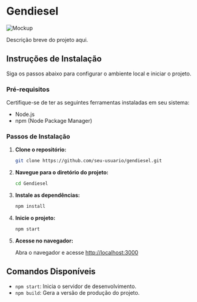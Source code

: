 # Gendiesel 
![Mockup](../../mockup%20100%25.jpg)

Descrição breve do projeto aqui.

## Instruções de Instalação

Siga os passos abaixo para configurar o ambiente local e iniciar o projeto.

### Pré-requisitos

Certifique-se de ter as seguintes ferramentas instaladas em seu sistema:

- Node.js
- npm (Node Package Manager)

### Passos de Instalação

1. **Clone o repositório:**

    ```bash
    git clone https://github.com/seu-usuario/gendiesel.git
    ```

2. **Navegue para o diretório do projeto:**

    ```bash
    cd Gendiesel
    ```

3. **Instale as dependências:**

    ```bash
    npm install
    ```

4. **Inicie o projeto:**

    ```bash
    npm start
    ```

5. **Acesse no navegador:**

    Abra o navegador e acesse [http://localhost:3000](http://localhost:3000)

## Comandos Disponíveis

- `npm start`: Inicia o servidor de desenvolvimento.
- `npm build`: Gera a versão de produção do projeto.

